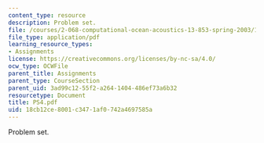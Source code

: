 ```yaml
---
content_type: resource
description: Problem set.
file: /courses/2-068-computational-ocean-acoustics-13-853-spring-2003/18cb12ce8001c3471af0742a4697585a_PS4.pdf
file_type: application/pdf
learning_resource_types:
- Assignments
license: https://creativecommons.org/licenses/by-nc-sa/4.0/
ocw_type: OCWFile
parent_title: Assignments
parent_type: CourseSection
parent_uid: 3ad99c12-55f2-a264-1404-486ef73a6b32
resourcetype: Document
title: PS4.pdf
uid: 18cb12ce-8001-c347-1af0-742a4697585a
---
```

Problem set.